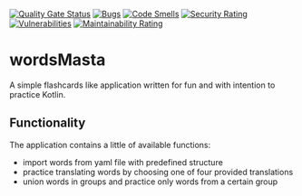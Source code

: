 [![Quality Gate Status](https://sonarcloud.io/api/project_badges/measure?project=extbe_wordsMasta&metric=alert_status)](https://sonarcloud.io/dashboard?id=extbe_wordsMasta)
[![Bugs](https://sonarcloud.io/api/project_badges/measure?project=extbe_wordsMasta&metric=bugs)](https://sonarcloud.io/dashboard?id=extbe_wordsMasta)
[![Code Smells](https://sonarcloud.io/api/project_badges/measure?project=extbe_wordsMasta&metric=code_smells)](https://sonarcloud.io/dashboard?id=extbe_wordsMasta)
[![Security Rating](https://sonarcloud.io/api/project_badges/measure?project=extbe_wordsMasta&metric=security_rating)](https://sonarcloud.io/dashboard?id=extbe_wordsMasta)
[![Vulnerabilities](https://sonarcloud.io/api/project_badges/measure?project=extbe_wordsMasta&metric=vulnerabilities)](https://sonarcloud.io/dashboard?id=extbe_wordsMasta)
[![Maintainability Rating](https://sonarcloud.io/api/project_badges/measure?project=extbe_wordsMasta&metric=sqale_rating)](https://sonarcloud.io/dashboard?id=extbe_wordsMasta)

# wordsMasta
A simple flashcards like application written for fun and with intention to practice Kotlin.

## Functionality
The application contains a little of available functions:
- import words from yaml file with predefined structure
- practice translating words by choosing one of four provided translations
- union words in groups and practice only words from a certain group
